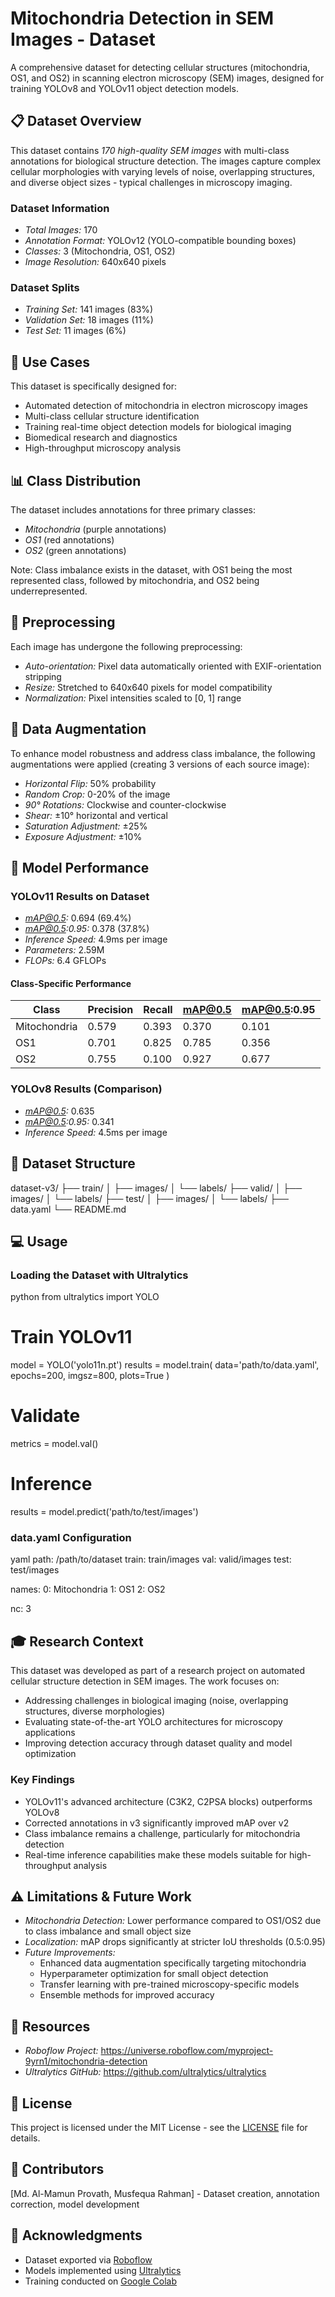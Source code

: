 # Mitochondria Detection in SEM Images - Dataset

A comprehensive dataset for detecting cellular structures (mitochondria, OS1, and OS2) in scanning electron microscopy (SEM) images, designed for training YOLOv8 and YOLOv11 object detection models.

## 📋 Dataset Overview

This dataset contains *170 high-quality SEM images* with multi-class annotations for biological structure detection. The images capture complex cellular morphologies with varying levels of noise, overlapping structures, and diverse object sizes - typical challenges in microscopy imaging.

### Dataset Information
- *Total Images:* 170
- *Annotation Format:* YOLOv12 (YOLO-compatible bounding boxes)
- *Classes:* 3 (Mitochondria, OS1, OS2)
- *Image Resolution:* 640x640 pixels

### Dataset Splits
- *Training Set:* 141 images (83%)
- *Validation Set:* 18 images (11%)
- *Test Set:* 11 images (6%)

## 🔬 Use Cases

This dataset is specifically designed for:
- Automated detection of mitochondria in electron microscopy images
- Multi-class cellular structure identification
- Training real-time object detection models for biological imaging
- Biomedical research and diagnostics
- High-throughput microscopy analysis

## 📊 Class Distribution

The dataset includes annotations for three primary classes:
- *Mitochondria* (purple annotations)
- *OS1* (red annotations)
- *OS2* (green annotations)

Note: Class imbalance exists in the dataset, with OS1 being the most represented class, followed by mitochondria, and OS2 being underrepresented.

## 🔧 Preprocessing

Each image has undergone the following preprocessing:
- *Auto-orientation:* Pixel data automatically oriented with EXIF-orientation stripping
- *Resize:* Stretched to 640x640 pixels for model compatibility
- *Normalization:* Pixel intensities scaled to [0, 1] range

## 🎯 Data Augmentation

To enhance model robustness and address class imbalance, the following augmentations were applied (creating 3 versions of each source image):
- *Horizontal Flip:* 50% probability
- *Random Crop:* 0-20% of the image
- *90° Rotations:* Clockwise and counter-clockwise
- *Shear:* ±10° horizontal and vertical
- *Saturation Adjustment:* ±25%
- *Exposure Adjustment:* ±10%

## 🚀 Model Performance

### YOLOv11 Results on Dataset 
- *mAP@0.5:* 0.694 (69.4%)
- *mAP@0.5:0.95:* 0.378 (37.8%)
- *Inference Speed:* 4.9ms per image
- *Parameters:* 2.59M
- *FLOPs:* 6.4 GFLOPs

#### Class-Specific Performance
| Class | Precision | Recall | mAP@0.5 | mAP@0.5:0.95 |
|-------|-----------|--------|---------|--------------|
| Mitochondria | 0.579 | 0.393 | 0.370 | 0.101 |
| OS1 | 0.701 | 0.825 | 0.785 | 0.356 |
| OS2 | 0.755 | 0.100 | 0.927 | 0.677 |

### YOLOv8 Results (Comparison)
- *mAP@0.5:* 0.635
- *mAP@0.5:0.95:* 0.341
- *Inference Speed:* 4.5ms per image

## 📁 Dataset Structure


dataset-v3/
├── train/
│   ├── images/
│   └── labels/
├── valid/
│   ├── images/
│   └── labels/
├── test/
│   ├── images/
│   └── labels/
├── data.yaml
└── README.md


## 💻 Usage

### Loading the Dataset with Ultralytics

python
from ultralytics import YOLO

# Train YOLOv11
model = YOLO('yolo11n.pt')
results = model.train(
    data='path/to/data.yaml',
    epochs=200,
    imgsz=800,
    plots=True
)

# Validate
metrics = model.val()

# Inference
results = model.predict('path/to/test/images')


### data.yaml Configuration

yaml
path: /path/to/dataset
train: train/images
val: valid/images
test: test/images

names:
  0: Mitochondria
  1: OS1
  2: OS2

nc: 3


## 🎓 Research Context

This dataset was developed as part of a research project on automated cellular structure detection in SEM images. The work focuses on:
- Addressing challenges in biological imaging (noise, overlapping structures, diverse morphologies)
- Evaluating state-of-the-art YOLO architectures for microscopy applications
- Improving detection accuracy through dataset quality and model optimization

### Key Findings
- YOLOv11's advanced architecture (C3K2, C2PSA blocks) outperforms YOLOv8
- Corrected annotations in v3 significantly improved mAP over v2
- Class imbalance remains a challenge, particularly for mitochondria detection
- Real-time inference capabilities make these models suitable for high-throughput analysis

## ⚠️ Limitations & Future Work

- *Mitochondria Detection:* Lower performance compared to OS1/OS2 due to class imbalance and small object size
- *Localization:* mAP drops significantly at stricter IoU thresholds (0.5:0.95)
- *Future Improvements:*
  - Enhanced data augmentation specifically targeting mitochondria
  - Hyperparameter optimization for small object detection
  - Transfer learning with pre-trained microscopy-specific models
  - Ensemble methods for improved accuracy


## 🔗 Resources

- *Roboflow Project:* https://universe.roboflow.com/myproject-9yrn1/mitochondria-detection
- *Ultralytics GitHub:* https://github.com/ultralytics/ultralytics

## 📄 License

This project is licensed under the MIT License - see the [LICENSE](LICENSE) file for details.

## 👥 Contributors

[Md. Al-Mamun Provath, Musfequa Rahman] - Dataset creation, annotation correction, model development

## 🙏 Acknowledgments

- Dataset exported via [Roboflow](https://roboflow.com)
- Models implemented using [Ultralytics](https://ultralytics.com)
- Training conducted on [Google Colab](https://colab.research.google.com)


